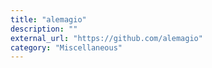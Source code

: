 ```yaml
---
title: "alemagio"
description: ""
external_url: "https://github.com/alemagio"
category: "Miscellaneous"
---
```

